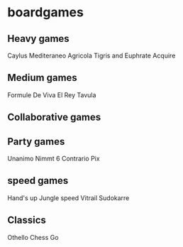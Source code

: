 boardgames
==========

## Heavy games
Caylus
Mediteraneo
Agricola
Tigris and Euphrate
Acquire
## Medium games
Formule De
Viva El Rey
Tavula

## Collaborative games

## Party games
Unanimo
Nimmt 6
Contrario
Pix


## speed games
Hand's up
Jungle speed
Vitrail
Sudokarre
## Classics
Othello
Chess
Go